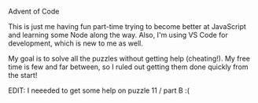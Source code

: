 Advent of Code

This is just me having fun part-time trying to become better at JavaScript and learning some Node along the way. Also, I'm using VS Code for development, which is new to me as well.

My goal is to solve all the puzzles without getting help (cheating!). My free time is few and far between, so I ruled out getting them done quickly from the start!

EDIT: I neeeded to get some help on puzzle 11 / part B :(
